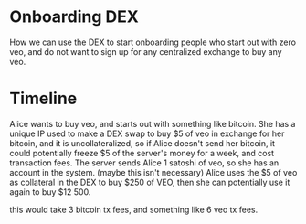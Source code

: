 Onboarding DEX
=============

How we can use the DEX to start onboarding people who start out with zero veo, and do not want to sign up for any centralized exchange to buy any veo.

Timeline
=========

Alice wants to buy veo, and starts out with something like bitcoin.
She has a unique IP used to make a DEX swap to buy $5 of veo in exchange for her bitcoin, and it is uncollateralized, so if Alice doesn't send her bitcoin, it could potentially freeze $5 of the server's money for a week, and cost transaction fees.
The server sends Alice 1 satoshi of veo, so she has an account in the system. (maybe this isn't necessary)
Alice uses the $5 of veo as collateral in the DEX to buy $250 of VEO, then she can potentially use it again to buy $12 500.

this would take 3 bitcoin tx fees, and something like 6 veo tx fees.